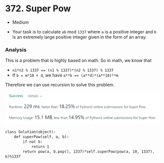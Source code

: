 # 372. Super Pow

* Medium
*   Your task is to calculate `ab` mod `1337` where `a` is a positive integer and `b` is an extremely large positive integer given in the form of an array.

    &#x20;

### Analysis&#x20;

This is a problem that is highly based on math. So in math, we know that&#x20;

* `n1*n2 % 1337 == (n1 % 1337)*(n2 % 1337) % 1337`
* If `b = m*10 + d`, we have `a**b == (a**d)*(a**10)**m`

Therefore we can use recursion to solve this problem.&#x20;

![](<../.gitbook/assets/image (25).png>)

```
class Solution(object):
    def superPow(self, a, b):
        if not b:
            return 1
        return pow(a, b.pop(), 1337)*self.superPow(pow(a, 10, 1337), b)%1337
```
